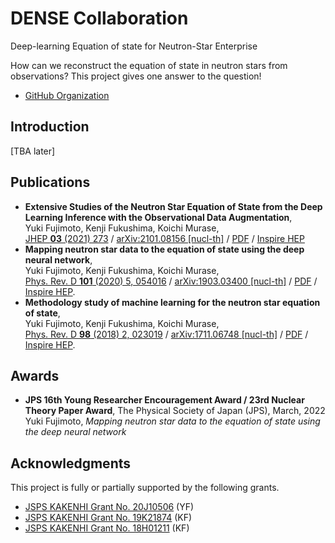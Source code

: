 # DENSE Collaboration

Deep-learning Equation of state for Neutron-Star Enterprise

How can we reconstruct the equation of state in neutron stars from observations?
This project gives one answer to the question!

- [GitHub Organization](https://github.com/DENSE-Collaboration)

## Introduction

[TBA later]

## Publications

- **Extensive Studies of the Neutron Star Equation of State from the Deep Learning Inference with the Observational Data Augmentation**,<br/>
  Yuki Fujimoto, Kenji Fukushima, Koichi Murase,<br/>
  [JHEP **03** (2021) 273](https://doi.org/10.1007/JHEP03(2021)273) / [arXiv:2101.08156 [nucl-th]](https://arxiv.org/abs/2101.08156) / [PDF](https://arxiv.org/pdf/2101.08156) / [Inspire HEP](https://inspirehep.net/literature/1842021)
- **Mapping neutron star data to the equation of state using the deep neural network**,<br/>
  Yuki Fujimoto, Kenji Fukushima, Koichi Murase,<br/>
  [Phys. Rev. D **101** (2020) 5, 054016](https://doi.org/10.1103/PhysRevD.101.054016) / [arXiv:1903.03400 [nucl-th]](https://arxiv.org/abs/1903.03400) / [PDF](https://arxiv.org/pdf/1903.03400) / [Inspire HEP](https://inspirehep.net/literature/1724320).
- **Methodology study of machine learning for the neutron star equation of state**,<br/>
  Yuki Fujimoto, Kenji Fukushima, Koichi Murase,<br/>
  [Phys. Rev. D **98** (2018) 2, 023019](https://doi.org/10.1103/PhysRevD.98.023019) / [arXiv:1711.06748 [nucl-th]](https://arxiv.org/abs/1711.06748) / [PDF](https://arxiv.org/pdf/1711.06748) / [Inspire HEP](https://inspirehep.net/literature/1637132).

## Awards

- **JPS 16th Young Researcher Encouragement Award / 23rd Nuclear Theory Paper Award**, The Physical Society of Japan (JPS), March, 2022<br/>
  Yuki Fujimoto, *Mapping neutron star data to the equation of state using the deep neural network* <!-- 深層学習を用いた中性子星物質の状態方程式の決定 -->

## Acknowledgments

This project is fully or partially supported by the following grants.

- [JSPS KAKENHI Grant No. 20J10506](https://kaken.nii.ac.jp/ja/grant/KAKENHI-PROJECT-20J10506/) (YF)
- [JSPS KAKENHI Grant No. 19K21874](https://kaken.nii.ac.jp/ja/grant/KAKENHI-PROJECT-19K21874/) (KF)
- [JSPS KAKENHI Grant No. 18H01211](https://kaken.nii.ac.jp/ja/grant/KAKENHI-PROJECT-18H01211/) (KF)

